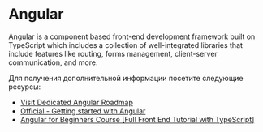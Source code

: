 # Angular

Angular is a component based front-end development framework built on TypeScript which includes a collection of well-integrated libraries that include features like routing, forms management, client-server communication, and more.

Для получения дополнительной информации посетите следующие ресурсы:

- [Visit Dedicated Angular Roadmap](/angular)
- [Official - Getting started with Angular](https://angular.io/start)
- [Angular for Beginners Course [Full Front End Tutorial with TypeScript]](https://www.youtube.com/watch?v=3qBXWUpoPHo)
